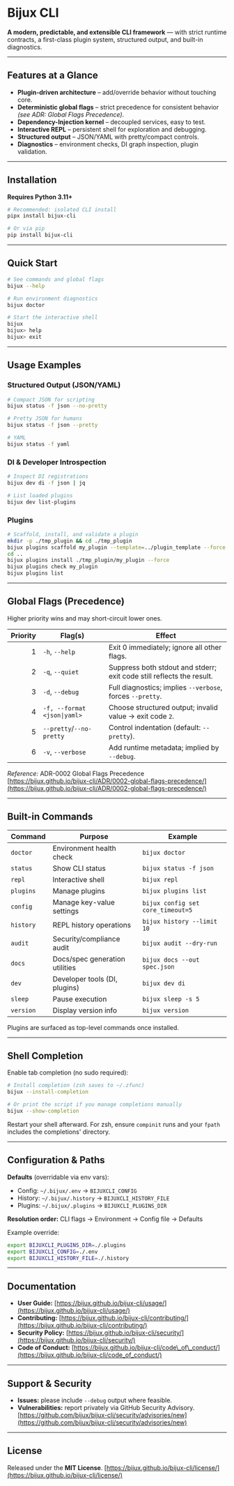# Bijux CLI

**A modern, predictable, and extensible CLI framework** — with strict runtime contracts, a first-class plugin system, structured output, and built-in diagnostics.

---

## Features at a Glance

* **Plugin-driven architecture** – add/override behavior without touching core.
* **Deterministic global flags** – strict precedence for consistent behavior
  *(see ADR: Global Flags Precedence)*.
* **Dependency-Injection kernel** – decoupled services, easy to test.
* **Interactive REPL** – persistent shell for exploration and debugging.
* **Structured output** – JSON/YAML with pretty/compact controls.
* **Diagnostics** – environment checks, DI graph inspection, plugin validation.

---

## Installation

**Requires Python 3.11+**

```bash
# Recommended: isolated CLI install
pipx install bijux-cli

# Or via pip
pip install bijux-cli
```

---

## Quick Start

```bash
# See commands and global flags
bijux --help

# Run environment diagnostics
bijux doctor

# Start the interactive shell
bijux
bijux> help
bijux> exit
```

---

## Usage Examples

### Structured Output (JSON/YAML)

```bash
# Compact JSON for scripting
bijux status -f json --no-pretty

# Pretty JSON for humans
bijux status -f json --pretty

# YAML
bijux status -f yaml
```

### DI & Developer Introspection

```bash
# Inspect DI registrations
bijux dev di -f json | jq

# List loaded plugins
bijux dev list-plugins
```

### Plugins

```bash
# Scaffold, install, and validate a plugin
mkdir -p ./tmp_plugin && cd ./tmp_plugin
bijux plugins scaffold my_plugin --template=../plugin_template --force
cd ..
bijux plugins install ./tmp_plugin/my_plugin --force
bijux plugins check my_plugin
bijux plugins list
```

---

## Global Flags (Precedence)

Higher priority wins and may short-circuit lower ones.

| Priority | Flag(s)                     | Effect                                                                |
|--------: |-----------------------------|-----------------------------------------------------------------------|
| 1        | `-h`, `--help`              | Exit 0 immediately; ignore all other flags.                           |
| 2        | `-q`, `--quiet`             | Suppress both stdout and stderr; exit code still reflects the result. |
| 3        | `-d`, `--debug`             | Full diagnostics; implies `--verbose`, forces `--pretty`.             |
| 4        | `-f, --format <json\|yaml>` | Choose structured output; invalid value → exit code `2`.              |
| 5        | `--pretty`/`--no-pretty`    | Control indentation (default: `--pretty`).                            |
| 6        | `-v`, `--verbose`           | Add runtime metadata; implied by `--debug`.                           |

*Reference:* ADR-0002 Global Flags Precedence
[https://bijux.github.io/bijux-cli/ADR/0002-global-flags-precedence/](https://bijux.github.io/bijux-cli/ADR/0002-global-flags-precedence/)

---

## Built-in Commands

| Command   | Purpose                        | Example                           |
|-----------|--------------------------------|-----------------------------------|
| `doctor`  | Environment health check       | `bijux doctor`                    |
| `status`  | Show CLI status                | `bijux status -f json`            |
| `repl`    | Interactive shell              | `bijux repl`                      |
| `plugins` | Manage plugins                 | `bijux plugins list`              |
| `config`  | Manage key-value settings      | `bijux config set core_timeout=5` |
| `history` | REPL history operations        | `bijux history --limit 10`        |
| `audit`   | Security/compliance audit      | `bijux audit --dry-run`           |
| `docs`    | Docs/spec generation utilities | `bijux docs --out spec.json`      |
| `dev`     | Developer tools (DI, plugins)  | `bijux dev di`                    |
| `sleep`   | Pause execution                | `bijux sleep -s 5`                |
| `version` | Display version info           | `bijux version`                   |

Plugins are surfaced as top-level commands once installed.

---

## Shell Completion

Enable tab completion (no sudo required):

```bash
# Install completion (zsh saves to ~/.zfunc)
bijux --install-completion

# Or print the script if you manage completions manually
bijux --show-completion
```

Restart your shell afterward. For zsh, ensure `compinit` runs and your `fpath` includes the completions' directory.

---

## Configuration & Paths

**Defaults** (overridable via env vars):

* Config: `~/.bijux/.env` → `BIJUXCLI_CONFIG`
* History: `~/.bijux/.history` → `BIJUXCLI_HISTORY_FILE`
* Plugins: `~/.bijux/.plugins` → `BIJUXCLI_PLUGINS_DIR`

**Resolution order:** CLI flags → Environment → Config file → Defaults

Example override:

```bash
export BIJUXCLI_PLUGINS_DIR=./.plugins
export BIJUXCLI_CONFIG=./.env
export BIJUXCLI_HISTORY_FILE=./.history
```

---

## Documentation

* **User Guide:** [https://bijux.github.io/bijux-cli/usage/](https://bijux.github.io/bijux-cli/usage/)
* **Contributing:** [https://bijux.github.io/bijux-cli/contributing/](https://bijux.github.io/bijux-cli/contributing/)
* **Security Policy:** [https://bijux.github.io/bijux-cli/security/](https://bijux.github.io/bijux-cli/security/)
* **Code of Conduct:** [https://bijux.github.io/bijux-cli/code\_of\_conduct/](https://bijux.github.io/bijux-cli/code_of_conduct/)

---

## Support & Security

* **Issues:** please include `--debug` output where feasible.
* **Vulnerabilities:** report privately via GitHub Security Advisory.
  [https://github.com/bijux/bijux-cli/security/advisories/new](https://github.com/bijux/bijux-cli/security/advisories/new)

---

## License

Released under the **MIT License**.
[https://bijux.github.io/bijux-cli/license/](https://bijux.github.io/bijux-cli/license/)
